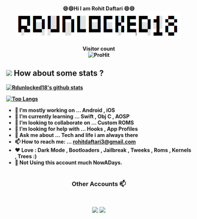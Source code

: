 <p align="center">
 <b>😄😄Hi I am Rohit Daftari 😄😄<b><br>
<img src="https://github.com/rdunlocked18/rdunlocked18/blob/master/header.png" >
</p>  
 <p align="center"> 
  <b>Visitor count<b><br>
  <img src="https://hitcounter.pythonanywhere.com/count/tag.svg?url=https%3A%2F%2Fgithub.com%2Frdunlocked18" alt="ProHit">
</p>
    
## <img src="https://media.giphy.com/media/VgCDAzcKvsR6OM0uWg/giphy.gif" width="50"> How about some stats ?

[![Rdunlocked18's github stats](https://github-readme-stats.vercel.app/api?username=rdunlocked18&show_icons=true&theme=dark)](https://github.com/anuraghazra/github-readme-stats)

[![Top Langs](https://github-readme-stats.vercel.app/api/top-langs/?username=rdunlocked18&layout=compact&theme=dark)](https://github.com/anuraghazra/github-readme-stats)

- 🔭 I’m mostly working on ... Android , iOS
- 🌱 I’m currently learning ... Swift , Obj C , AOSP
- 👯 I’m looking to collaborate on ... Custom ROMS
- 🤔 I’m looking for help with ... Hooks , App Profiles
- 💬 Ask me about ... Tech and life i am always there
- 📫 How to reach me: ... rohitdaftari3@gmail.com
- ❤  Love : Dark Mode , Bootloaders , Jailbreak , Tweeks , Roms , Kernels , Trees :)
- 🥱 Not Using this account much NowADays.


# <h3 align="center"> Other Accounts 📫 </h3>
<br />
<p align="center">
<a href="https://www.linkedin.com/in/rohit-daftari-792a32168/"><img src="https://img.shields.io/badge/linkedin-%230077B5.svg?&style=for-the-badge&logo=linkedin&logoColor=white"/></a>
<a href="https://instagram.com/rohii.tdaftari"><img src="https://img.shields.io/badge/instagram-%23E4405F.svg?&style=for-the-badge&logo=instagram&logoColor=white"/></a>
